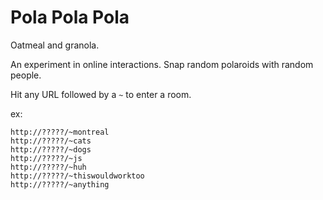 Pola Pola Pola
================================
Oatmeal and granola.

An experiment in online interactions. Snap random polaroids with random people.

Hit any URL followed by a `~` to enter a room.

ex:
```
http://?????/~montreal
http://?????/~cats
http://?????/~dogs
http://?????/~js
http://?????/~huh
http://?????/~thiswouldworktoo
http://?????/~anything
```

